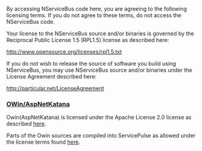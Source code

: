 By accessing NServiceBus code here, you are agreeing to the following licensing terms.
If you do not agree to these terms, do not access the NServiceBus code.

Your license to the NServiceBus source and/or binaries is governed by the Reciprocal Public License 1.5 (RPL1.5) license as described here: 

http://www.opensource.org/licenses/rpl1.5.txt

If you do not wish to release the source of software you build using NServiceBus, you may use NServiceBus source and/or binaries under the License Agreement described here:

http://particular.net/LicenseAgreement

### [OWin/AspNetKatana](https://github.com/aspnet/AspNetKatana/) 

Owin(AspNetKatana) is licensed under the Apache License 2.0 license as described [here](https://github.com/aspnet/AspNetKatana/blob/dev/LICENSE.txt).

Parts of the Owin sources are compiled into ServicePulse as allowed under the license terms found [here](https://github.com/aspnet/AspNetKatana/blob/dev/LICENSE.txt).